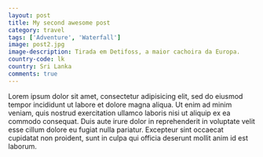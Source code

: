 ```yaml
---
layout: post
title: My second awesome post
category: travel
tags: ['Adventure', 'Waterfall']
image: post2.jpg
image-description: Tirada em Detifoss, a maior cachoira da Europa.
country-code: lk
country: Sri Lanka
comments: true
---
```


Lorem ipsum dolor sit amet, consectetur adipisicing elit, sed do eiusmod
tempor incididunt ut labore et dolore magna aliqua. Ut enim ad minim veniam,
quis nostrud exercitation ullamco laboris nisi ut aliquip ex ea commodo
consequat. Duis aute irure dolor in reprehenderit in voluptate velit esse
cillum dolore eu fugiat nulla pariatur. Excepteur sint occaecat cupidatat non
proident, sunt in culpa qui officia deserunt mollit anim id est laborum.
